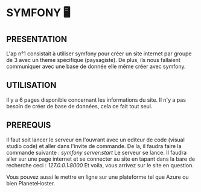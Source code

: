 # SYMFONY 🖥

## PRESENTATION
L'ap n°1 consistait à utiliser symfony pour créer un site internet par groupe de 3 avec un theme spécifique (paysagiste). De plus, ils nous fallaient communiquer avec une base de donnée elle même créer avec symfony.

## UTILISATION
Il y a 6 pages disponible concernant les informations du site. Il n'y a pas besoin de créer de base de données, cela ce fait tout seul.

## PREREQUIS
Il faut soit lancer le serveur en l'ouvrant avec un editeur de code (visual studio code) et aller dans l'invite de commande. De la, il faudra faire la commande suivante :
*symfony server:start*
Le serveur se lance. Il faudra aller sur une page internet et se connecter au site en tapant dans la bare de recherche ceci :
*127.0.0.1:8000*
Et voila, vous arrivez sur le site en question.

Vous pouvez aussi le mettre en ligne sur une plateforme tel que Azure ou bien PlaneteHoster.
